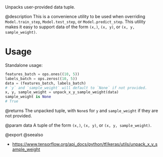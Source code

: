 Unpacks user-provided data tuple.

@description
This is a convenience utility to be used when overriding
`Model.train_step`, `Model.test_step`, or `Model.predict_step`.
This utility makes it easy to support data of the form `(x,)`,
`(x, y)`, or `(x, y, sample_weight)`.

# Usage
Standalone usage:

```python
features_batch = ops.ones((10, 5))
labels_batch = ops.zeros((10, 5))
data = (features_batch, labels_batch)
# `y` and `sample_weight` will default to `None` if not provided.
x, y, sample_weight = unpack_x_y_sample_weight(data)
sample_weight is None
# True
```

@returns
The unpacked tuple, with `None`s for `y` and `sample_weight` if they are
not provided.

@param data A tuple of the form `(x,)`, `(x, y)`, or `(x, y, sample_weight)`.

@export
@seealso
+ <https://www.tensorflow.org/api_docs/python/tf/keras/utils/unpack_x_y_sample_weight>
